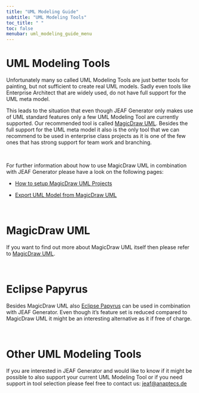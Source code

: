 ```yaml
---
title: "UML Modeling Guide"
subtitle: "UML Modeling Tools"
toc_title: " "
toc: false
menubar: uml_modeling_guide_menu
---
```


# UML Modeling Tools

Unfortunately many so called UML Modeling Tools are just better tools for painting, but not sufficient to create real UML models. Sadly even tools like Enterprise Architect that are widely used, do not have full support for the UML meta model.

This leads to the situation that even though JEAF Generator only makes use of UML standard features only a few UML Modeling Tool are currently supported. Our recommended tool is called <a href="https://www.3ds.com/products-services/catia/products/no-magic/magicdraw" target="_blank">MagicDraw UML</a>. Besides the full support for the UML meta model it also is the only tool that we can recommend to be used in enterprise class projects as it is one of the few ones that has strong support for team work and branching.

<br>

For further information about how to use MagicDraw UML in combination with JEAF Generator please have a look on the following pages:

- [How to setup MagicDraw UML Projects](../setup-magic-draw-projects)

- [Export UML Model from MagicDraw UML](../../developer-guide/magic-draw-xmi-export)

<br>

# MagicDraw UML

If you want to find out more about MagicDraw UML itself then please refer to <a href="https://www.3ds.com/products-services/catia/products/no-magic/magicdraw" target="_blank">MagicDraw UML</a>.

<br>

# Eclipse Papyrus

Besides MagicDraw UML also <a href="https://www.eclipse.org/papyrus/" target="_blank">Eclipse Papyrus</a> can be used in combination with JEAF Generator. Even though it’s feature set is reduced compared to MagicDraw UML it might be an interesting alternative as it if free of charge.

<br>

# Other UML Modeling Tools

If you are interested in JEAF Generator and would like to know if it might be possible to also support your current UML Modeling Tool or if you need support in tool selection please feel free to contact us: [jeaf@anaptecs.de](mailto:jeaf@anaptecs.de)
